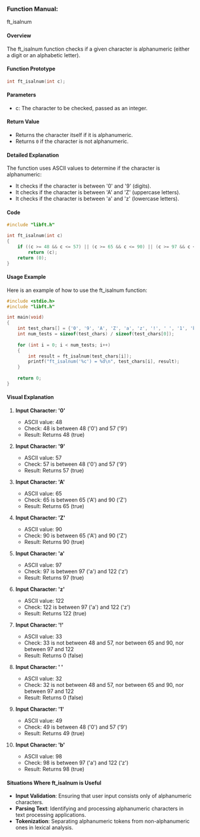 ### Function Manual: 

ft_isalnum

#### Overview
The ft_isalnum function checks if a given character is alphanumeric (either a digit or an alphabetic letter).

#### Function Prototype
```c
int ft_isalnum(int c);
```

#### Parameters
- c: The character to be checked, passed as an integer.

#### Return Value
- Returns the character itself if it is alphanumeric.
- Returns `0` if the character is not alphanumeric.

#### Detailed Explanation
The function uses ASCII values to determine if the character is alphanumeric:
- It checks if the character is between '0' and '9' (digits).
- It checks if the character is between 'A' and 'Z' (uppercase letters).
- It checks if the character is between 'a' and 'z' (lowercase letters).

#### Code
```c
#include "libft.h"

int ft_isalnum(int c)
{
    if ((c >= 48 && c <= 57) || (c >= 65 && c <= 90) || (c >= 97 && c <= 122))
        return (c);
    return (0);
}
```

#### Usage Example
Here is an example of how to use the ft_isalnum function:
```c
#include <stdio.h>
#include "libft.h"

int main(void)
{
    int test_chars[] = {'0', '9', 'A', 'Z', 'a', 'z', '!', ' ', '1', 'b'};
    int num_tests = sizeof(test_chars) / sizeof(test_chars[0]);
    
    for (int i = 0; i < num_tests; i++)
    {
        int result = ft_isalnum(test_chars[i]);
        printf("ft_isalnum('%c') = %d\n", test_chars[i], result);
    }
    
    return 0;
}
```

#### Visual Explanation
1. **Input Character: '0'**
   - ASCII value: 48
   - Check: 48 is between 48 ('0') and 57 ('9')
   - Result: Returns 48 (true)

2. **Input Character: '9'**
   - ASCII value: 57
   - Check: 57 is between 48 ('0') and 57 ('9')
   - Result: Returns 57 (true)

3. **Input Character: 'A'**
   - ASCII value: 65
   - Check: 65 is between 65 ('A') and 90 ('Z')
   - Result: Returns 65 (true)

4. **Input Character: 'Z'**
   - ASCII value: 90
   - Check: 90 is between 65 ('A') and 90 ('Z')
   - Result: Returns 90 (true)

5. **Input Character: 'a'**
   - ASCII value: 97
   - Check: 97 is between 97 ('a') and 122 ('z')
   - Result: Returns 97 (true)

6. **Input Character: 'z'**
   - ASCII value: 122
   - Check: 122 is between 97 ('a') and 122 ('z')
   - Result: Returns 122 (true)

7. **Input Character: '!'**
   - ASCII value: 33
   - Check: 33 is not between 48 and 57, nor between 65 and 90, nor between 97 and 122
   - Result: Returns 0 (false)

8. **Input Character: ' '**
   - ASCII value: 32
   - Check: 32 is not between 48 and 57, nor between 65 and 90, nor between 97 and 122
   - Result: Returns 0 (false)

9. **Input Character: '1'**
   - ASCII value: 49
   - Check: 49 is between 48 ('0') and 57 ('9')
   - Result: Returns 49 (true)

10. **Input Character: 'b'**
    - ASCII value: 98
    - Check: 98 is between 97 ('a') and 122 ('z')
    - Result: Returns 98 (true)

#### Situations Where ft_isalnum is Useful
- **Input Validation**: Ensuring that user input consists only of alphanumeric characters.
- **Parsing Text**: Identifying and processing alphanumeric characters in text processing applications.
- **Tokenization**: Separating alphanumeric tokens from non-alphanumeric ones in lexical analysis.